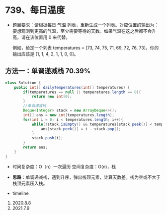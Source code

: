 # 739、每日温度

- 题目要求：请根据每日 气温 列表，重新生成一个列表。对应位置的输出为：要想观测到更高的气温，至少需要等待的天数。如果气温在这之后都不会升高，请在该位置用 0 来代替。

  例如，给定一个列表 temperatures = [73, 74, 75, 71, 69, 72, 76, 73]，你的输出应该是 [1, 1, 4, 2, 1, 1, 0, 0]。




## 方法一：单调递减栈 70.39%

```java
class Solution {
    public int[] dailyTemperatures(int[] temperatures) {
        if(temperatures == null || temperatures.length == 0){
            return new int[0];
        }
        //单调递减栈
        Deque<Integer> stack = new ArrayDeque<>();
        int[] ans = new int[temperatures.length];
        for(int i = 0; i < temperatures.length; i++){
            while(!stack.isEmpty() && temperatures[stack.peek()] < temperatures[i]){
                ans[stack.peek()] = i - stack.pop();
            }
            stack.push(i);
        }
        return ans;
    }
}
```

- 时间复杂度：O（n）一次遍历
  空间复杂度：O(n)，栈
- **思路**：单调递减栈，遇到升序，弹出栈顶元素，计算天数差。栈为空或不大于栈顶元素压入栈。



- timeline

1. 2020.8.8
2. 2021.7.9